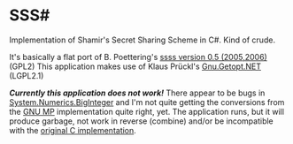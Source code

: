 SSS#
============

Implementation of Shamir's Secret Sharing Scheme in C#. Kind of crude.

It's basically a flat port of B. Poettering's [ssss version 0.5 (2005,2006)](http://point-at-infinity.org/ssss/) (GPL2)
This application makes use of Klaus Prückl's [Gnu.Getopt.NET](https://getopt.codeplex.com/) (LGPL2.1)

**_Currently this application does not work!_**
There appear to be bugs in [System.Numerics.BigInteger](https://msdn.microsoft.com/en-us/library/system.numerics.biginteger%28v=vs.110%29.aspx) and I'm not quite getting the conversions from the [GNU MP](https://gmplib.org/) implementation quite right, yet.
The application runs, but it will produce garbage, not work in reverse (combine) and/or be incompatible with the [original C implementation](http://sourcecodebrowser.com/ssss/0.5/ssss_8c.html).